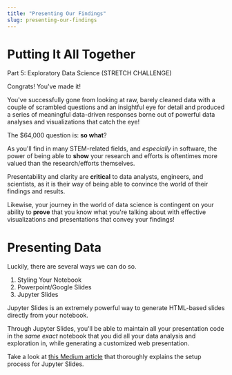 ```yaml
---
title: "Presenting Our Findings"
slug: presenting-our-findings
---
```


# Putting It All Together

Part 5: Exploratory Data Science (STRETCH CHALLENGE)

Congrats! You've made it!

You've successfully gone from looking at raw, barely cleaned data with a couple of scrambled questions and an insightful eye for detail and produced a series of meaningful data-driven responses borne out of powerful data analyses and visualizations that catch the eye!

The $64,000 question is: **so what**?

As you'll find in many STEM-related fields, and *especially* in software, the power of being able to **show** your research and efforts is oftentimes more valued than the research/efforts themselves.

Presentability and clarity are **critical** to data analysts, engineers, and scientists, as it is their way of being able to convince the world of their findings and results.

Likewise, your journey in the world of data science is contingent on your ability to **prove** that you know what you're talking about with effective visualizations and presentations that convey your findings!

# Presenting Data

Luckily, there are several ways we can do so.

1. Styling Your Notebook
1. Powerpoint/Google Slides
1. Jupyter Slides

Jupyter Slides is an extremely powerful way to generate HTML-based slides directly from your notebook.

Through Jupyter Slides, you'll be able to maintain all your presentation code in the *same exact* notebook that you did all your data analysis and exploration in, while generating a customized web presentation.

Take a look at [this Medium article](https://medium.com/@mjspeck/presenting-code-using-jupyter-notebook-slides-a8a3c3b59d67) that thoroughly explains the setup process for Jupyter Slides.
